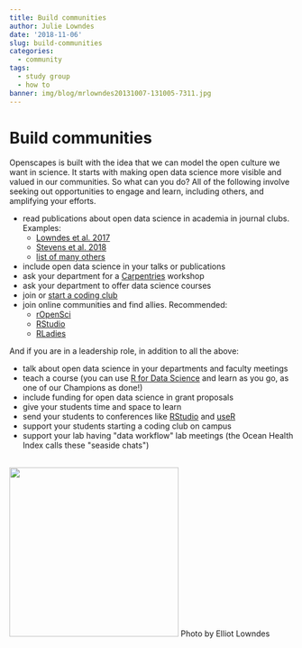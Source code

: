 ```yaml
---
title: Build communities
author: Julie Lowndes
date: '2018-11-06'
slug: build-communities
categories:
  - community
tags:
  - study group
  - how to
banner: img/blog/mrlowndes20131007-131005-7311.jpg
---
```


# Build communities

Openscapes is built with the idea that we can model the open culture we want in science. It starts with making open data science more visible and valued in our communities. So what can you do? All of the following involve seeking out opportunities to engage and learn, including others, and amplifying your efforts. 

- read publications about open data science in academia in journal clubs. Examples:
  - [Lowndes et al. 2017](https://www.nature.com/articles/s41559-017-0160)
  - [Stevens et al. 2018](https://www.biorxiv.org/content/early/2018/11/11/265421)
  - [list of many others](http://ohi-science.org/news/importance-of-open-data-science-tools)
- include open data science in your talks or publications
- ask your department for a [Carpentries](https://carpentries.org/) workshop
- ask your department to offer data science courses
- join or [start a coding club](/blog/2018/11/16/how-to-start-a-coding-club/)
- join online communities and find allies. Recommended: 
    - [rOpenSci](https://ropensci.org/)
    - [RStudio](https://community.rstudio.com/)
    - [RLadies](https://rladies.org)
    
<!--- - [use Twitter for science]() --->

And if you are in a leadership role, in addition to all the above:

- talk about open data science in your departments and faculty meetings
- teach a course (you can use [R for Data Science](https://r4ds.had.co.nz/) and learn as you go, as one of our Champions as done!)
- include funding for open data science in grant proposals
- give your students time and space to learn
- send your students to conferences like [RStudio](https://www.rstudio.com/conference/) and [useR](http://user2019.r-project.org/) 
- support your students starting a coding club on campus
- support your lab having "data workflow" lab meetings (the Ocean Health Index calls these "seaside chats")

<br>

<img src="/img/blog/mrlowndes20131007-131005-7311.jpg" width="300px">  
Photo by Elliot Lowndes

